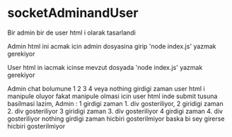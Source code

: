 # socketAdminandUser

Bir admin bir de user html i olarak tasarlandi

Admin html ini acmak icin admin dosyasina girip 'node index.js' yazmak gerekiyor

User html in iacmak icinse mevzut dosyada 'node index.js' yazmak gerekiyor

Admin chat bolumune 1 2 3 4 veya nothing girdigi zaman user html i manipule oluyor fakat manipule olmasi icin user html inde submit tusuna basilmasi lazim,
Admin :
       1 girdigi zaman 1. div gosteriliyor,
       2 giridigi zaman 2. div gosteriliyor
       3 giridigi zaman 3. div gosteriliyor
       4 girdigi zaman 4. div gosteriliyor
       nothing girdigi zaman hicbiri gosterilmiyor
       baska bi sey girerse hicbiri gosterilmiyor
 
 
